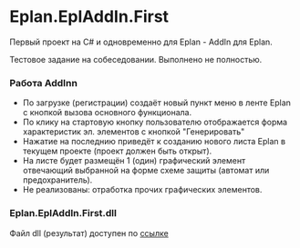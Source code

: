 # Eplan.EplAddIn.First

Первый проект на C# и одновременно для Eplan - AddIn для Eplan.

Тестовое задание на собеседовании. Выполнено не полностью.

### Работа AddInn
* По загрузке (регистрации) создаёт новый пункт меню в ленте Eplan с кнопкой вызова основного функционала.
* По клику на стартовую кнопку пользователю отображается форма характеристик эл. элементов с кнопкой "Генерировать"
* Нажатие на последнию приведёт к созданию нового листа Eplan в текущем проекте (проект должен быть открыт).
* На листе будет размещён 1 (один) графический элемент отвечающий выбранной на форме схеме защиты (автомат или предохранитель).
* Не реализованы: отработка прочих графических элементов.

### Eplan.EplAddIn.First.dll
Файл dll (результат) доступен по [ссылке](Eplan.EplAddIn.First.dll)
